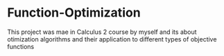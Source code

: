 # Function-Optimization
This project was mae in Calculus 2 course by myself and its about otimization algorithms and their application to different types of objective functions
